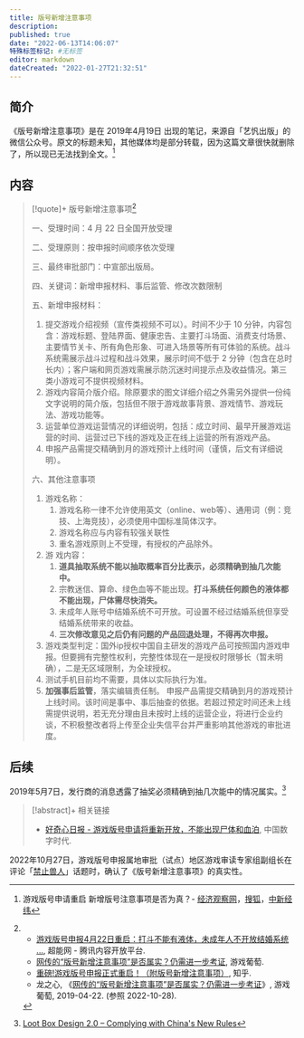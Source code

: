 ```yaml
---
title: 版号新增注意事项
description:
published: true
date: "2022-06-13T14:06:07"
特殊标签标记: #无标签
editor: markdown
dateCreated: "2022-01-27T21:32:51"
---
```


## 简介

《版号新增注意事项》是在 2019年4月19日 出现的笔记，来源自「艺忛出版」的微信公众号。原文的标题未知，其他媒体均是部分转载，因为这篇文章很快就删除了，所以现已无法找到全文。[^354]

[^354]: 游戏版号申请重启 新增版号注意事项是否为真？- [经济观察网](https://web.archive.org/web/20220127140510/https://m.eeo.com.cn/2019/0424/354320.shtml)，[搜狐](https://web.archive.org/web/20220127140520/https://www.sohu.com/a/310066843_118622)，[中新经纬](https://web.archive.org/web/20220127140307/https://www.jwview.com/jingwei/html/04-24/228364.shtml)

## 内容

> [!quote]+ 版号新增注意事项[^755J]
>
> 一、受理时间：4 月 22 日全国开放受理
>
> 二、受理原则：按申报时间顺序依次受理
>
> 三、最终审批部门：中宣部出版局。
>
> 四、关键词：新增申报材料、事后监管、修改次数限制
>
> 五、新增申报材料：
>
> 1.  提交游戏介绍视频（宣传类视频不可以）。时间不少于 10 分钟，内容包含：游戏标题、登陆界面、健康忠告、主要打斗场面、消费支付场景、主要情节关卡、所有角色形象、可进入场景等所有可体验的系统。战斗系统需展示战斗过程和战斗效果，展示时间不低于 2 分钟（包含在总时长内）；客户端和网页游戏需展示防沉迷时间提示点及收益情况。第三类小游戏可不提供视频材料。
> 2.  游戏内容简介版介绍。除原要求的图文详细介绍之外需另外提供一份纯文字说明的简介版，包括但不限于游戏故事背景、游戏情节、游戏玩法、游戏功能等。
> 3.  运营单位游戏运营情况的详细说明，包括：成立时间、最早开展游戏运营的时间、运营过已下线的游戏及正在线上运营的所有游戏产品。
> 4.  申报产品需提交精确到月的游戏预计上线时间（谨慎，后文有详细说明）。
>
> 六、其他注意事项
>
> 1.  游戏名称：
>     1.  游戏名称一律不允许使用英文（online、web等）、通用词（例：竞技、上海竞技），必须使用中国标准简体汉字。
>     2.  游戏名称应与内容有较强关联性
>     3.  重名游戏原则上不受理，有授权的产品除外。
> 2.  游  戏内容：
>     1.  **道具抽取系统不能以抽取概率百分比表示，必须精确到抽几次能中。**
>     2.  宗教迷信、算命、绿色血等不能出现。**打斗系统任何颜色的液体都不能出现，尸体需尽快消失。**
>     3.  未成年人账号中结婚系统不可开放。可设置不经过结婚系统但享受结婚系统带来的收益。
>     4.  **三次修改意见之后仍有问题的产品回退处理，不得再次申报。**
> 3.  游戏类型判定：国外ip授权中国自主研发的游戏产品可按照国内游戏申报。但要拥有完整性权利，完整性体现在一是授权时限够长（暂未明确），二是无区域限制，为全球授权。
> 4.  测试手机目前均不需要，具体以实际执行为准。
> 5.  **加强事后监管**，落实编辑责任制。
>     申报产品需提交精确到月的游戏预计上线时间。该时间是事中、事后抽查的依据。若超过预定时间还未上线需提供说明，若无充分理由且未按时上线的运营企业，将进行企业约谈，不积极整改者将上传至企业失信平台并严重影响其他游戏的审批进度。

[^755J]:
    +   [游戏版号申报4月22日重启：打斗不能有液体，未成年人不开放结婚系统 ...](https://web.archive.org/web/20220127133132/https://page.om.qq.com/page/OKFU--Ws755JyrSReARYDwfA0), 超能网 - 腾讯内容开放平台.
    +   [网传的“版号新增注意事项”是否属实？仍需进一步考证](https://web.archive.org/web/20201112004340/http://youxiputao.com/articles/17540), 游戏葡萄.
    +   [重磅!游戏版号申报正式重启！（附版号新增注意事项）](https://web.archive.org/web/20220127140656/https://zhuanlan.zhihu.com/p/63293886), 知乎.
    +   龙之心, 《[网传的“版号新增注意事项”是否属实？仍需进一步考证](https://web.archive.org/web/20201112004340/http://youxiputao.com/articles/17540)》, 游戏葡萄, 2019-04-22. (参照 2022-10-28).

## 后续

2019年5月7日，发行商的消息透露了抽奖必须精确到抽几次能中的情况属实。[^lbd2]

[^lbd2]: [Loot Box Design 2.0 – Complying with China's New Rules](https://web.archive.org/web/20211129161018/https://www.gamedeveloper.com/business/loot-box-design-2-0-complying-with-china-s-new-rules)

> [!abstract]+ 相关链接
>
> +   [好奇心日报 - 游戏版号申请将重新开放，不能出现尸体和血泊](https://chinadigitaltimes.net/chinese/609326.html), 中国数字时代.

2022年10月27日，游戏版号申报属地审批（试点）地区游戏审读专家组副组长在评论「[禁止兽人](/unclear/禁止兽人.md)」话题时，确认了《版号新增注意事项》的真实性。
